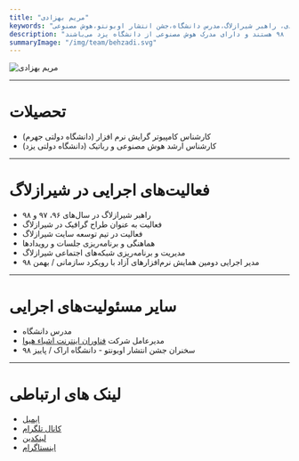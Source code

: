 ```yaml
---
title: "مریم بهزادی"
keywords: "مریم بهزادی، راهبر شیرازلاگ،مدرس دانشگاه،جشن انتشار اوبونتو،هوش مصنوعی"
description: "مریم بهزادی از راهبران شیرازلاگ از سال ۹۶ تا ۹۸ هستند و دارای مدرک هوش مصنوعی از دانشگاه یزد می‌باشند. "
summaryImage: "/img/team/behzadi.svg"
---
```

![مریم بهزادی](/img/team/behzadi.svg)

---

# تحصیلات
* کارشناس کامپیوتر گرایش نرم افزار (دانشگاه دولتی جهرم)
* کارشناس ارشد هوش مصنوعی و رباتیک (دانشگاه دولتی یزد)

---

# فعالیت‌های اجرایی در شیرازلاگ
* راهبر شیرازلاگ در سال‌های ۹۶، ۹۷ و ۹۸
* فعالیت به عنوان طراح گرافیک در شیرازلاگ
* فعالیت در تیم توسعه سایت شیرازلاگ
* هماهنگی و برنامه‌ریزی جلسات و رویدادها
* مدیریت و برنامه‌ریزی شبکه‌های اجتماعی شیرازلاگ
* مدیر اجرایی دومین همایش نرم‌افزارهای آزاد با رویکرد سازمانی / بهمن ۹۸
 
---

# سایر مسئولیت‌های اجرایی
* مدرس دانشگاه
* مدیرعامل شرکت 
[فناوران اینترنت اشیاء هیوا](https://hiva-iot.com/)
* سخنران جشن انتشار اوبونتو - دانشگاه اراک / پاییز ۹۸

---

# لینک های ارتباطی
* [ایمیل](mailto:behzadi@shirazlug.ir)
* [کانال تلگرام](https://t.me/)
* [لینکدین](https://linkedin.com/in/ ) 
* [اینستاگرام](https://www.instagram.com/)